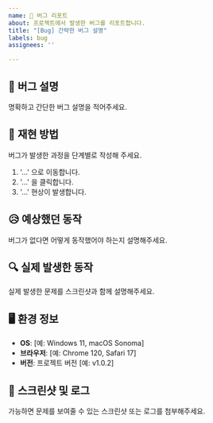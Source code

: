 ```yaml
---
name: 🐞 버그 리포트
about: 프로젝트에서 발생한 버그를 리포트합니다.
title: "[Bug] 간략한 버그 설명"
labels: bug
assignees: ''

---
```


## 🐞 버그 설명
명확하고 간단한 버그 설명을 적어주세요.

## 📌 재현 방법
버그가 발생한 과정을 단계별로 작성해 주세요.

1. '...' 으로 이동합니다.
2. '...' 을 클릭합니다.
3. '...' 현상이 발생합니다.

## 😥 예상했던 동작
버그가 없다면 어떻게 동작했어야 하는지 설명해주세요.

## 🔍 실제 발생한 동작
실제 발생한 문제를 스크린샷과 함께 설명해주세요.

## 🖥 환경 정보
- **OS**: [예: Windows 11, macOS Sonoma]
- **브라우저**: [예: Chrome 120, Safari 17]
- **버전**: 프로젝트 버전 [예: v1.0.2]

## 📸 스크린샷 및 로그
가능하면 문제를 보여줄 수 있는 스크린샷 또는 로그를 첨부해주세요.
